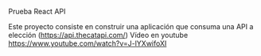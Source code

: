 Prueba React API 



Este proyecto consiste en construir una aplicación que consuma una API a elección (https://api.thecatapi.com/)
Vídeo en youtube https://www.youtube.com/watch?v=J-lYXwifoXI


